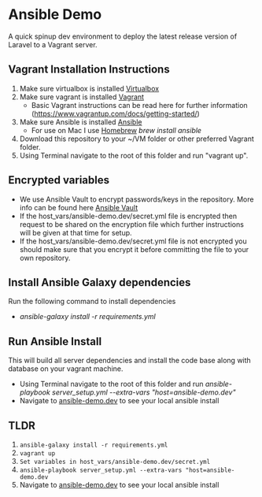 # Ansible Demo
A quick spinup dev environment to deploy the latest release version of Laravel to a Vagrant server.

## Vagrant Installation Instructions

1. Make sure virtualbox is installed [Virtualbox](https://www.virtualbox.org/wiki/Downloads)
2. Make sure vagrant is installed [Vagrant](https://www.vagrantup.com/downloads.html)
    * Basic Vagrant instructions can be read here for further information (https://www.vagrantup.com/docs/getting-started/)
3. Make sure Ansible is installed [Ansible](http://docs.ansible.com/ansible/intro_installation.html)
    * For use on Mac I use [Homebrew](https://brew.sh/) *brew install ansible*
3. Download this repository to your ~/VM folder or other preferred Vagrant folder.
4. Using Terminal navigate to the root of this folder and run "vagrant up".

## Encrypted variables
- We use Ansible Vault to encrypt passwords/keys in the repository. More info can be found here [Ansible Vault](http://docs.ansible.com/ansible/playbooks_vault.html)
- If the host_vars/ansible-demo.dev/secret.yml file is encrypted then request to be shared on the encryption file which further instructions will be given at that time for setup.
- If the host_vars/ansible-demo.dev/secret.yml file is not encrypted you should make sure that you encrypt it before committing the file to your own repository.

## Install Ansible Galaxy dependencies
Run the following command to install dependencies
* *ansible-galaxy install -r requirements.yml*

## Run Ansible Install
This will build all server dependencies and install the code base along with database on your vagrant machine.
- Using Terminal navigate to the root of this folder and run *ansible-playbook server_setup.yml --extra-vars "host=ansible-demo.dev"*
- Navigate to [ansible-demo.dev](http://ansible-demo.dev) to see your local ansible install

## TLDR
1. ```ansible-galaxy install -r requirements.yml```
2. ```vagrant up```
3. ```Set variables in host_vars/ansible-demo.dev/secret.yml```
4. ```ansible-playbook server_setup.yml --extra-vars "host=ansible-demo.dev```
5. Navigate to [ansible-demo.dev](http://ansible-demo.dev) to see your local ansible install
